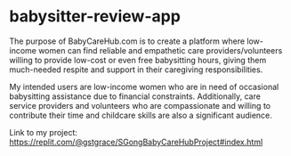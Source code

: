 # babysitter-review-app

The purpose of BabyCareHub.com is to create a platform where low-income women can find reliable and empathetic care providers/volunteers willing to provide low-cost or even free babysitting hours, giving them much-needed respite and support in their caregiving responsibilities.

My intended users are low-income women who are in need of occasional babysitting assistance due to financial constraints. Additionally, care service providers and volunteers who are compassionate and willing to contribute their time and childcare skills are also a significant audience.

Link to my project:
https://replit.com/@gstgrace/SGongBabyCareHubProject#index.html
